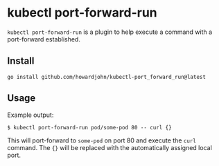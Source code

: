 # kubectl port-forward-run

`kubectl port-forward-run` is a plugin to help execute a command with a port-forward established.

## Install

`go install github.com/howardjohn/kubectl-port_forward_run@latest`

## Usage

Example output:

```
$ kubectl port-forward-run pod/some-pod 80 -- curl {}
```

This will port-forward to `some-pod` on port 80 and execute the `curl` command.
The `{}` will be replaced with the automatically assigned local port.
